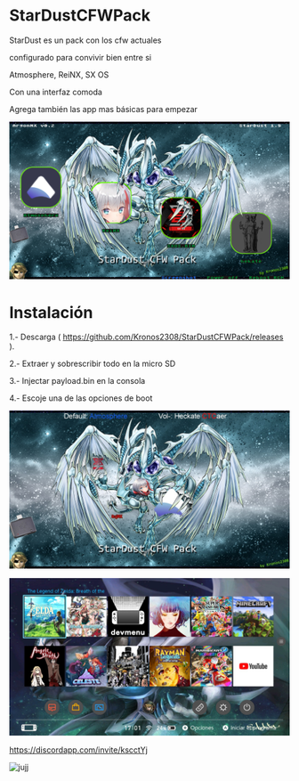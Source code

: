 # StarDustCFWPack
StarDust es un pack con los cfw actuales

configurado para convivir bien entre si

Atmosphere, ReiNX, SX OS

Con una interfaz comoda

Agrega también las app mas básicas para empezar

![alt text](StarDustboot.png)

Instalación
=============
1.- Descarga ( https://github.com/Kronos2308/StarDustCFWPack/releases ).

2.- Extraer y sobrescribir todo en la micro SD

3.- Injectar payload.bin en la consola 

4.- Escoje una de las opciones de boot 

![alt text](Stardust.jpg)

![alt text](Home.jpg)




https://discordapp.com/invite/kscctYj

![jujj](https://www.google.com)
